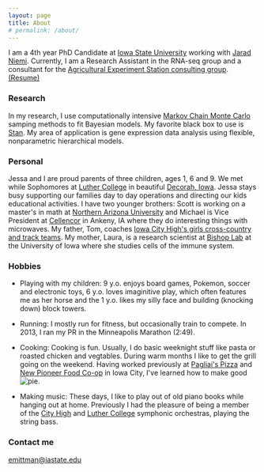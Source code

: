 ```yaml
---
layout: page
title: About
# permalink: /about/
---
```


I am a 4th year PhD Candidate at [Iowa State University](http://www.iastate.edu/) working with [Jarad Niemi](http://www.jarad.me/). Currently, I am a Research Assistant in the RNA-seq group and a consultant for the [Agricultural Experiment Station consulting group](http://stat.iastate.edu/agriculture-experiment-station-consulting-group).  [(Resume)](../eric_mittman_resume.pdf) 

### Research
In my research, I use computationally intensive [Markov Chain Monte Carlo](https://en.wikipedia.org/wiki/Markov_chain_Monte_Carlo) samping methods to fit Bayesian models. My favorite black box to use is [Stan](http://mc-stan.org/). My area of application is gene expression data analysis using flexible, nonparametric hierarchical models.

### Personal

Jessa and I are proud parents of three children, ages 1, 6 and 9. We met while Sophomores at [Luther College](https://www.luther.edu/) in beautiful [Decorah, Iowa](http://www.visitdecorah.com/). Jessa stays busy supporting our families day to day operations and directing our kids educational activities. I have two younger brothers: Scott is working on a master's in math at [Northern Arizona University](http://nau.edu/) and  Michael is Vice President at [Cellencor](http://www.cellencor.com/) in Ankeny, IA where they do interesting things with microwaves. My father, Tom, coaches [Iowa City High's girls cross-country and track teams](http://www.cityhighruns.com/). My mother, Laura, is a research scientist at [Bishop Lab](http://www.healthcare.uiowa.edu/labs/bishop/) at the University of Iowa where she studies cells of the immune system.

### Hobbies
- Playing with my children:
9 y.o. enjoys board games, Pokemon, soccer and electronic toys, 6 y.o. loves imaginitive play, which often features me as her horse and the 1 y.o. likes my silly face and building (knocking down) block towers.
  
- Running:
I mostly run for fitness, but occasionally train to compete. In 2013, I ran my PR in the Minneapolis Marathon (2:49).

- Cooking:
Cooking is fun. Usually, I do basic weeknight stuff like pasta or roasted chicken and vegtables. During warm months I like to get the grill going on the weekend. Having worked previously at [Pagliai's Pizza](http://www.pagliaisic.com/) and [New Pioneer Food Co-op](https://www.newpi.coop/) in Iowa City, I've learned how to make good ![pie](https://emittman.github.io/images/pizza.jpg).

- Making music:
These days, I like to play out of old piano books while hanging out at home. Previously I had the pleasure of being a member of the [City High](https://cityhighmusic.jimdo.com/orchestra/) and [Luther College](https://www.luther.edu/music/symphony-orchestra/) symphonic orchestras, playing the string bass.


### Contact me
[emittman@iastate.edu](mailto:emittman@iastate.edu)
